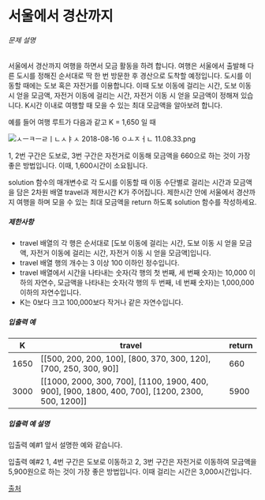 # 서울에서 경산까지

###### 문제 설명

서울에서 경산까지 여행을 하면서 모금 활동을 하려 합니다. 여행은 서울에서 출발해 다른 도시를 정해진 순서대로 딱 한 번 방문한 후 경산으로 도착할 예정입니다. 도시를 이동할 때에는 도보 혹은 자전거를 이용합니다. 이때 도보 이동에 걸리는 시간, 도보 이동 시 얻을 모금액, 자전거 이동에 걸리는 시간, 자전거 이동 시 얻을 모금액이 정해져 있습니다. K시간 이내로 여행할 때 모을 수 있는 최대 모금액을 알아보려 합니다.

예를 들어 여행 루트가 다음과 같고 K = 1,650 일 때

![ㅅㅡㅋㅡㄹㅣㄴㅅㅑㅅ 2018-08-16 ㅇㅗㅈㅓㄴ 11.08.33.png](https://grepp-programmers.s3.amazonaws.com/files/production/8fe5acc033/6741a669-30ba-4d60-8936-5a9fb8cc8001.png)

1, 2번 구간은 도보로, 3번 구간은 자전거로 이동해 모금액을 660으로 하는 것이 가장 좋은 방법입니다. 이때, 1,600시간이 소요됩니다.

solution 함수의 매개변수로 각 도시를 이동할 때 이동 수단별로 걸리는 시간과 모금액을 담은 2차원 배열 travel과 제한시간 K가 주어집니다. 제한시간 안에 서울에서 경산까지 여행을 하며 모을 수 있는 최대 모금액을 return 하도록 solution 함수를 작성하세요.

##### 제한사항

- travel 배열의 각 행은 순서대로 [도보 이동에 걸리는 시간, 도보 이동 시 얻을 모금액, 자전거 이동에 걸리는 시간, 자전거 이동 시 얻을 모금액]입니다.
- travel 배열 행의 개수는 3 이상 100 이하인 정수입니다.
- travel 배열에서 시간을 나타내는 숫자(각 행의 첫 번째, 세 번째 숫자)는 10,000 이하의 자연수, 모금액을 나타내는 숫자(각 행의 두 번째, 네 번째 숫자)는 1,000,000 이하의 자연수입니다.
- K는 0보다 크고 100,000보다 작거나 같은 자연수입니다.

##### 입출력 예

| K    | travel                                                       | return |
| ---- | ------------------------------------------------------------ | ------ |
| 1650 | [[500, 200, 200, 100], [800, 370, 300, 120], [700, 250, 300, 90]] | 660    |
| 3000 | [[1000, 2000, 300, 700], [1100, 1900, 400, 900], [900, 1800, 400, 700], [1200, 2300, 500, 1200]] | 5900   |

##### 입출력 예 설명

입출력 예#1
앞서 설명한 예와 같습니다.

입출력 예#2
1, 4번 구간은 도보로 이동하고 2, 3번 구간은 자전거로 이동하여 모금액을 5,900원으로 하는 것이 가장 좋은 방법입니다. 이때 걸리는 시간은 3,000시간입니다.

[출처](https://www.digitalculture.or.kr/koi/selectOlymPiadDissentList.do)






